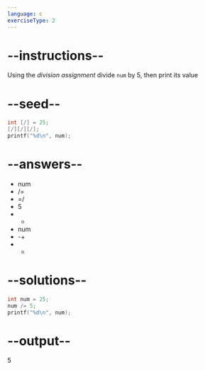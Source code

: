 ```yaml
---
language: c
exerciseType: 2
---
```


# --instructions--

Using the *division assignment* divide `num` by 5, then print its value

# --seed--

```c
int [/] = 25;
[/][/][/];
printf("%d\n", num);
```

# --answers--

- num
-  /= 
-  =/ 
- 5
-  * 
- num
-  -+ 
-  - 

# --solutions--

```c
int num = 25;
num /= 5;
printf("%d\n", num);
```

# --output--

5
